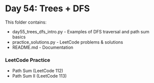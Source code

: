 # Day 54: Trees + DFS

This folder contains:
- day55_trees_dfs_intro.py - Examples of DFS traversal and path sum basics
- practice_solutions.py - LeetCode problems & solutions
- README.md - Documentation

### LeetCode Practice
- Path Sum (LeetCode 112)
- Path Sum II (LeetCode 113)